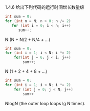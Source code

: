 1.4.6 给出下列代码的运行时间增长数量级

```java
int sum = 0;
for (int n = N; n > 0; n /= 2)
   for (int i = 0; i < n; i++) 
      sum++;
```

N (N + N/2 + N/4 + ...) 

```java
int sum = 0;
for (int i = 1; i < N; i *= 2)
    for(int j = 0; j < i; j++)
        sum++;
```
N (1 + 2 + 4 + 8 + ...)

```java
int sum = 0;
for (int i = 1; i < N; i *= 2)
    for (int j = 0; j < N; j++)
        sum++
```
NlogN (the outer loop loops lg N times).